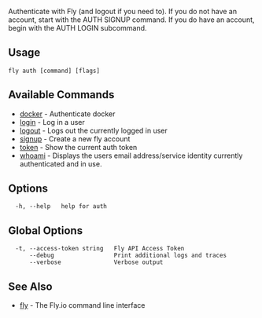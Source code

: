 Authenticate with Fly (and logout if you need to).
If you do not have an account, start with the AUTH SIGNUP command.
If you do have an account, begin with the AUTH LOGIN subcommand.


## Usage
~~~
fly auth [command] [flags]
~~~

## Available Commands
* [docker](/docs/flyctl/auth-docker/)	 - Authenticate docker
* [login](/docs/flyctl/auth-login/)	 - Log in a user
* [logout](/docs/flyctl/auth-logout/)	 - Logs out the currently logged in user
* [signup](/docs/flyctl/auth-signup/)	 - Create a new fly account
* [token](/docs/flyctl/auth-token/)	 - Show the current auth token
* [whoami](/docs/flyctl/auth-whoami/)	 - Displays the users email address/service identity currently
authenticated and in use.


## Options

~~~
  -h, --help   help for auth
~~~

## Global Options

~~~
  -t, --access-token string   Fly API Access Token
      --debug                 Print additional logs and traces
      --verbose               Verbose output
~~~

## See Also

* [fly](/docs/flyctl/help/)	 - The Fly.io command line interface

